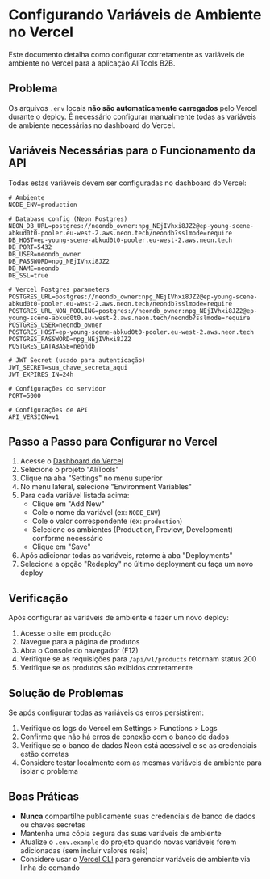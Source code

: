 # Configurando Variáveis de Ambiente no Vercel

Este documento detalha como configurar corretamente as variáveis de ambiente no Vercel para a aplicação AliTools B2B.

## Problema

Os arquivos `.env` locais **não são automaticamente carregados** pelo Vercel durante o deploy. É necessário configurar manualmente todas as variáveis de ambiente necessárias no dashboard do Vercel.

## Variáveis Necessárias para o Funcionamento da API

Todas estas variáveis devem ser configuradas no dashboard do Vercel:

```
# Ambiente
NODE_ENV=production

# Database config (Neon Postgres)
NEON_DB_URL=postgres://neondb_owner:npg_NEjIVhxi8JZ2@ep-young-scene-abkud0t0-pooler.eu-west-2.aws.neon.tech/neondb?sslmode=require
DB_HOST=ep-young-scene-abkud0t0-pooler.eu-west-2.aws.neon.tech
DB_PORT=5432
DB_USER=neondb_owner
DB_PASSWORD=npg_NEjIVhxi8JZ2
DB_NAME=neondb
DB_SSL=true

# Vercel Postgres parameters
POSTGRES_URL=postgres://neondb_owner:npg_NEjIVhxi8JZ2@ep-young-scene-abkud0t0-pooler.eu-west-2.aws.neon.tech/neondb?sslmode=require
POSTGRES_URL_NON_POOLING=postgres://neondb_owner:npg_NEjIVhxi8JZ2@ep-young-scene-abkud0t0.eu-west-2.aws.neon.tech/neondb?sslmode=require
POSTGRES_USER=neondb_owner
POSTGRES_HOST=ep-young-scene-abkud0t0-pooler.eu-west-2.aws.neon.tech
POSTGRES_PASSWORD=npg_NEjIVhxi8JZ2
POSTGRES_DATABASE=neondb

# JWT Secret (usado para autenticação)
JWT_SECRET=sua_chave_secreta_aqui
JWT_EXPIRES_IN=24h

# Configurações do servidor
PORT=5000

# Configurações de API
API_VERSION=v1
```

## Passo a Passo para Configurar no Vercel

1. Acesse o [Dashboard do Vercel](https://vercel.com/dashboard)
2. Selecione o projeto "AliTools"
3. Clique na aba "Settings" no menu superior
4. No menu lateral, selecione "Environment Variables"
5. Para cada variável listada acima:
   - Clique em "Add New"
   - Cole o nome da variável (ex: `NODE_ENV`)
   - Cole o valor correspondente (ex: `production`)
   - Selecione os ambientes (Production, Preview, Development) conforme necessário
   - Clique em "Save"
6. Após adicionar todas as variáveis, retorne à aba "Deployments"
7. Selecione a opção "Redeploy" no último deployment ou faça um novo deploy

## Verificação

Após configurar as variáveis de ambiente e fazer um novo deploy:

1. Acesse o site em produção
2. Navegue para a página de produtos
3. Abra o Console do navegador (F12)
4. Verifique se as requisições para `/api/v1/products` retornam status 200
5. Verifique se os produtos são exibidos corretamente

## Solução de Problemas

Se após configurar todas as variáveis os erros persistirem:

1. Verifique os logs do Vercel em Settings > Functions > Logs
2. Confirme que não há erros de conexão com o banco de dados
3. Verifique se o banco de dados Neon está acessível e se as credenciais estão corretas
4. Considere testar localmente com as mesmas variáveis de ambiente para isolar o problema

## Boas Práticas

- **Nunca** compartilhe publicamente suas credenciais de banco de dados ou chaves secretas
- Mantenha uma cópia segura das suas variáveis de ambiente
- Atualize o `.env.example` do projeto quando novas variáveis forem adicionadas (sem incluir valores reais)
- Considere usar o [Vercel CLI](https://vercel.com/docs/cli) para gerenciar variáveis de ambiente via linha de comando 